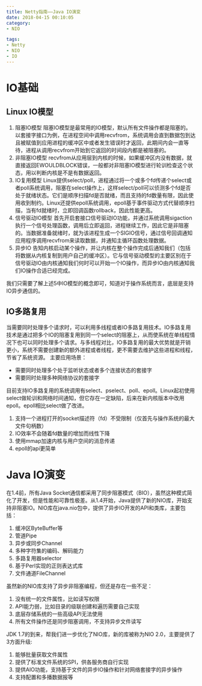 ```yaml
---
title: Netty指南——Java IO演变
date: 2018-04-15 00:10:05
category: 
- NIO

tags:
- Netty
- NIO
- IO
---
```


# IO基础
## Linux IO模型
1. 阻塞IO模型
阻塞IO模型是最常用的IO模型，默认所有文件操作都是阻塞的。以套接字接口为例，在进程空间中调用recvfrom，系统调用会直到数据包到达且被赋值到应用进程的缓冲区中或者发生错误时才返回，此期间内会一直等待，进程从调用recvfrom开始到它返回的时间段内都是被阻塞的。
2. 非阻塞IO模型
recvfrom从应用层到内核的时候，如果缓冲区内没有数据，就直接返回EWOULDBLOCK错误，一般都对非阻塞IO模型进行轮训检查这个状态，用以判断内核是不是有数据返回。
3. IO复用模型
Linux提供select/poll，进程通过将一个或多个fd传递个select或者poll系统调用，阻塞在select操作上，这样select/poll可以侦测多个fd是否处于就绪状态。它们是顺序扫描fd是否就绪，而且支持的fd数量有限，因此使用收到制约。Linux还提供epoll系统调用，epoll基于事件驱动方式代替顺序扫描，当有fd就绪时，立即回调函数rollback，因此性能更高。
4. 信号驱动IO模型
首先开启套接口信号驱动IO功能，并通过系统调用sigaction执行一个信号处理函数，调用后立即返回，进程继续工作，因此它是非阻塞的。当数据准备就绪时，就为该进程生成一个SIGIO信号，通过信号回调通知应用程序调用recvfrom来读取数据，并通知主循环函数处理数据。
5. 异步IO
告知内核启动某个操作，并让内核在整个操作完成后通知我们（包括将数据从内核复制到用户自己的缓冲区）。它与信号驱动模型的主要区别在于信号驱动IO由内核通知我们何时可以开始一个IO操作，而异步IO由内核通知我们IO操作合适已经完成。

我们只需要了解上述5中IO模型的概念即可，知道对于操作系统而言，底层是支持IO异步通信的。

## IO多路复用
当需要同时处理多个请求时，可以利用多线程或者IO多路复用技术。IO多路复用技术是通过把多个IO的阻塞复用到同一个select的阻塞上，从而使系统在单线程情况下也可以同时处理多个请求。与多线程对比，IO多路复用的最大优势就是开销更小，系统不需要创建新的额外进程或者线程，更不需要去维护这些进程和线程，节省了系统资源。
主要应用场景：
- 需要同时处理多个处于监听状态或者多个连接状态的套接字
- 需要同时处理多种网络协议的套接字

目前支持IO多路复用的系统调用有select、pselect、poll、epoll。Linux起初使用select做轮训和网络时间通知，但它存在一定缺陷，后来在新内核版本中改用epoll。epoll相比select做了改进。
1. 支持一个进程打开的socket描述符（fd）不受限制（仅首先与操作系统的最大文件句柄数）
2. IO效率不会随着fd数量的增加而线性下降
3. 使用mmap加速内核与用户空间的消息传递
4. epoll的api更简单

# Java IO演变
在1.4前，所有Java Socket通信都采用了同步阻塞模式（BIO），虽然这种模式简化了开发，但是性能和可靠性极差。从1.4开始，Java提供了新的NIO库，开始支持非阻塞IO。NIO库在java.nio包中，提供了异步IO开发的API和类库，主要包括：
1. 缓冲区ByteBuffer等
2. 管道Pipe
3. 异步或同步Channel
4. 多种字符集的编码、解码能力
5. 多路复用器selector
6. 基于Perl实现的正则表达式库
7. 文件通道FileChannel

虽然新的NIO库支持了异步非阻塞编程，但还是存在一些不足：
1. 没有统一的文件属性，比如读写权限
2. API能力弱，比如目录的级联创建和遍历需要自己实现
3. 底层存储系统的一些高级API无法使用
4. 所有文件操作还是同步阻塞调用，不支持异步文件读写

JDK 1.7的到来，帮我们进一步优化了NIO库，新的库被称为NIO 2.0，主要提供了3方面升级:
1. 能够批量获取文件属性
2. 提供了标准文件系统的SPI，供各服务商自行实现
3. 提供AIO功能，支持基于文件的异步IO操作和针对网络套接字的异步操作
4. 支持配置和多播数据报等
